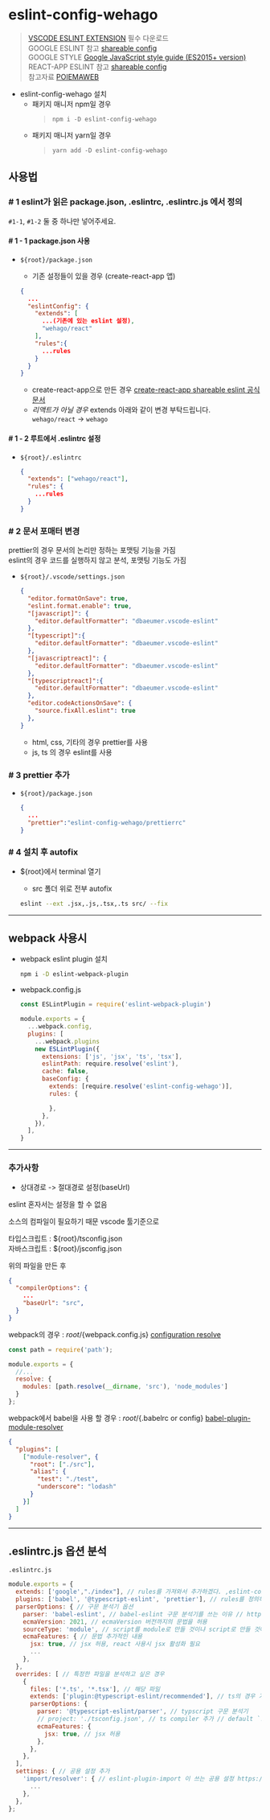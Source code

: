 # eslint-config-wehago

> [VSCODE ESLINT EXTENSION](https://marketplace.visualstudio.com/items?itemName=dbaeumer.vscode-eslint) 필수 다운로드  
> GOOGLE ESLINT 참고 [shareable config](https://github.com/google/eslint-config-google.git)  
> GOOGLE STYLE [Google JavaScript style guide (ES2015+ version)](https://google.github.io/styleguide/jsguide.html)  
> REACT-APP ESLINT 참고 [shareable config](https://www.npmjs.com/package/eslint-config-react-app)  
> 참고자료 [POIEMAWEB](https://poiemaweb.com/eslint)

- eslint-config-wehago 설치
  - 패키지 매니저 npm일 경우
    >`npm i -D eslint-config-wehago`
  - 패키지 매니저 yarn일 경우
    >`yarn add -D eslint-config-wehago`

## 사용법

### # 1 eslint가 읽은 package.json, .eslintrc, .eslintrc.js 에서 정의
  
  `#1-1`, `#1-2` 둘 중 하나만 넣어주세요.

#### # 1 - 1 package.json 사용

- `${root}/package.json`
  - 기존 설정들이 있을 경우 (create-react-app 앱)

  ```json
  {
    ...
    "eslintConfig": {
      "extends": [
        ...(기존에 있는 eslint 설정),
        "wehago/react"
      ],
      "rules":{
        ...rules
      }
    }
  }
  ```

  - create-react-app으로 만든 경우 [create-react-app shareable eslint 공식문서](https://create-react-app.dev/docs/setting-up-your-editor/#extending-or-replacing-the-default-eslint-config)
  - *_리액트가 아닐 경우_* extends 아래와 같이 변경 부탁드립니다.  
    `wehago/react` -> `wehago`

#### # 1 - 2 루트에서 .eslintrc 설정

- `${root}/.eslintrc`

  ```json
  {
    "extends": ["wehago/react"],
    "rules": {
      ...rules
    }
  }
  ```

### # 2 문서 포매터 변경

  prettier의 경우 문서의 논리만 정하는 포맷팅 기능을 가짐  
  eslint의 경우 코드를 실행하지 않고 분석, 포맷팅 기능도 가짐

- `${root}/.vscode/settings.json`

  ```json
  {
    "editor.formatOnSave": true,
    "eslint.format.enable": true,
    "[javascript]": {
      "editor.defaultFormatter": "dbaeumer.vscode-eslint"
    },
    "[typescript]":{
      "editor.defaultFormatter": "dbaeumer.vscode-eslint"
    },
    "[javascriptreact]": {
      "editor.defaultFormatter": "dbaeumer.vscode-eslint"
    },
    "[typescriptreact]":{
      "editor.defaultFormatter": "dbaeumer.vscode-eslint"
    },
    "editor.codeActionsOnSave": {
      "source.fixAll.eslint": true
    },
  }
  ```

  - html, css, 기타의 경우 prettier를 사용
  - js, ts 의 경우 eslint를 사용

### # 3 prettier 추가

- `${root}/package.json`

  ```json
  {
    ...
    "prettier":"eslint-config-wehago/prettierrc"
  }
  ```

### # 4 설치 후 autofix

- ${root}에서 terminal 열기
  - src 폴더 위로 전부 autofix  

  ```bash
  eslint --ext .jsx,.js,.tsx,.ts src/ --fix
  ```
  
----

## webpack 사용시

- webpack eslint plugin 설치

  ```bash
  npm i -D eslint-webpack-plugin
  ```

- webpack.config.js

  ```js
  const ESLintPlugin = require('eslint-webpack-plugin')

  module.exports = {
    ...webpack.config,
    plugins: [
      ...webpack.plugins
      new ESLintPlugin({
        extensions: ['js', 'jsx', 'ts', 'tsx'],
        eslintPath: require.resolve('eslint'),
        cache: false,
        baseConfig: {
          extends: [require.resolve('eslint-config-wehago')],
          rules: {

          },
        },
      }),
    ],
  }
  ```

----

### 추가사항

- 상대경로 -> 절대경로 설정(baseUrl)

eslint 혼자서는 설정을 할 수 없음

소스의 컴파일이 필요하기 때문 vscode 툴기준으로

타입스크립트 : ${root}/tsconfig.json  
자바스크립트 : ${root}/jsconfig.json  

위의 파일을 만든 후

  ```json
  {
    "compilerOptions": {
      ...
      "baseUrl": "src",
    }
  }
  ```

webpack의 경우 : ${root}/${webpack.config.js}  [configuration resolve](https://webpack.js.org/configuration/resolve/)  

  ```js
  const path = require('path');

  module.exports = {
    //...
    resolve: {
      modules: [path.resolve(__dirname, 'src'), 'node_modules']
    }
  };
  ```

webpack에서 babel을 사용 할 경우 : ${root}/${.babelrc or config} [babel-plugin-module-resolver](https://www.npmjs.com/package/babel-plugin-module-resolver)

```json
{
  "plugins": [
    ["module-resolver", {
      "root": ["./src"],
      "alias": {
        "test": "./test",
        "underscore": "lodash"
      }
    }]
  ]
}
```

----

## .eslintrc.js 옵션 분석

`.eslintrc.js`

```js
module.exports = {
  extends: ['google',"./index"], // rules를 가져와서 추가하겠다. ,eslint-config-${name}로 시작할 경우 `eslint-config-` 생략 가능
  plugins: ['babel', '@typescript-eslint', 'prettier'], // rules를 정의하는 구문 분석 플러그인 
  parserOptions: { // 구문 분석기 옵션
    parser: 'babel-eslint', // babel-eslint 구문 분석기를 쓰는 이유 // https://poiemaweb.com/eslint#8-babel-eslint
    ecmaVersion: 2021, // ecmaVersion 버전까지의 문법을 허용
    sourceType: 'module', // script를 module로 만들 것이냐 script로 만들 것이냐? <script type="module"/>
    ecmaFeatures: { // 문법 추가적인 내용
      jsx: true, // jsx 허용, react 사용시 jsx 활성화 필요
      ...
    },
  },
  overrides: [ // 특정한 파일을 분석하고 싶은 경우
    {
      files: ['*.ts', '*.tsx'], // 해당 파일
      extends: ['plugin:@typescript-eslint/recommended'], // ts의 경우 기존 extends와 현재 extends를 추가
      parserOptions: { 
        parser: '@typescript-eslint/parser', // typscript 구문 분석기
        // project: './tsconfig.json', // ts compiler 추가 // default `./tsconfig.json`,
        ecmaFeatures: {
          jsx: true, // jsx 허용
        },
      },
    },
  ],
  settings: { // 공용 설정 추가
    'import/resolver': { // eslint-plugin-import 이 쓰는 공용 설정 https://github.com/benmosher/eslint-plugin-import/blob/master/README.md
      ...
    },
  },
};

```
